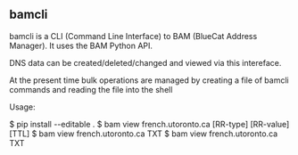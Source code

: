 ## bamcli

bamcli is a CLI (Command Line Interface) to
BAM (BlueCat Address Manager). It uses the
BAM Python API.

  DNS data can be created/deleted/changed and viewed
  via this intereface.

  At the present time bulk operations are managed
  by creating a file of bamcli commands and reading
  the file into the shell

Usage:

  $ pip install --editable .
  $ bam view french.utoronto.ca [RR-type] [RR-value] [TTL]
  $ bam view french.utoronto.ca TXT
  $ bam view french.utoronto.ca TXT
